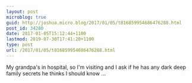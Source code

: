 ```yaml
---
layout: post
microblog: true
guid: http://joshua.micro.blog/2017/01/05/t816859954686476288.html
post_id: 34280
date: 2017-01-05T15:12:44+1100
lastmod: 2019-07-30T17:41:20+1100
type: post
url: /2017/01/05/t816859954686476288.html
---
```

My grandpa's in hospital, so I'm visiting and I ask if he has any dark deep family secrets he thinks I should know ...
